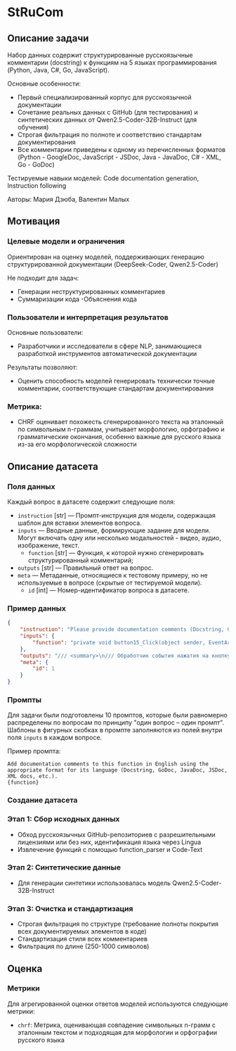 # StRuCom


## Описание задачи

Набор данных содержит структурированные русскоязычные комментарии (docstring) к функциям на 5 языках программирования (Python, Java, C#, Go, JavaScript).

Основные особенности:
- Первый специализированный корпус для русскоязычной документации
- Сочетание реальных данных с GitHub (для тестирования) и синтетических данных от Qwen2.5-Coder-32B-Instruct (для обучения)
- Строгая фильтрация по полноте и соответствию стандартам документирования
- Все комментарии приведены к одному из перечисленных форматов (Python - GoogleDoc, JavaScript - JSDoc, Java - JavaDoc, C# - XML, Go - GoDoc)

Тестируемые навыки моделей: Code documentation generation, Instruction following

Авторы: Мария Дзюба, Валентин Малых


## Мотивация

### Целевые модели и ограничения
Ориентирован на оценку моделей, поддерживающих генерацию структурированной документации (DeepSeek-Coder, Qwen2.5-Coder)

Не подходит для задач:
- Генерации неструктурированных комментариев
- Суммаризации кода 
-Объяснения кода 

### Пользователи и интерпретация результатов
Основные пользователи:
- Разработчики и исследователи в сфере NLP, занимающиеся разработкой инструментов автоматической документации

Результаты позволяют:
- Оценить способность моделей генерировать технически точные комментарии, соответствующие стандартам документирования

### Метрика:
- CHRF оценивает похожесть сгенерированного текста на эталонный по символьным n-граммам, учитывает морфологию, орфографию и грамматические окончания, особенно важные для русского языка из-за его морфологической сложности


## Описание датасета

### Поля данных

Каждый вопрос в датасете содержит следующие поля:

- `instruction` [str] — Промпт-инструкция для модели, содержащая шаблон для вставки элементов вопроса.
- `inputs` — Вводные данные, формирующие задание для модели. Могут включать одну или несколько модальностей - видео, аудио, изображение, текст.
    - `function` [str] — Функция, к которой нужно сгенерировать структурированный комментарий;
- `outputs` [str] — Правильный ответ на вопрос.
- `meta` — Метаданные, относящиеся к тестовому примеру, но не используемые в вопросе (скрытые от тестируемой модели).
    - `id` [int] — Номер-идентификатор вопроса в датасете.


### Пример данных

```json
{
    "instruction": "Please provide documentation comments (Docstring, GoDoc, JavaDoc, JSDoc, XML docs, etc., depending on language) to this function. The descriptions at the beginning of docstrings should be detailed and helpful. \n На русском языке, пожалуйста. \n  {function}",
    "inputs": {
        "function": "private void button15_Click(object sender, EventArgs e)\n        {\n            label12.Text = \"\";\n\n            richTextBox1.Clear();\n            richTextBox2.Clear();\n            textBox1.Clear();\n            textBox2.Clear();\n            textBox4.Clear();\n        }"
    },
    "outputs": "/// <summary>\n/// Обработчик события нажатия на кнопку button15.\n/// При вызове этой функции происходит очистка текста в различных элементах управления формы:\n/// - Удаляется текст из метки label12.\n/// - Очищается содержимое многострочного текстового поля richTextBox1.\n/// - Очищается содержимое многострочного текстового поля richTextBox2.\n/// - Очищается текстовое поле textBox1.\n/// - Очищается текстовое поле textBox2.\n/// - Очищается текстовое поле textBox4.\n/// </summary>\n/// <param name=\"sender\">Объект, который вызвал событие (в данном случае, кнопка button15).</param>\n/// <param name=\"e\">Параметры события, содержащие дополнительную информацию о событии.</param>",
    "meta": {
        "id": 1
    }
}
```


### Промпты

Для задачи были подготовлены 10 промптов, которые были равномерно распределены по вопросам по принципу "один вопрос – один промпт". Шаблоны в фигурных скобках в промпте заполняются из полей внутри поля `inputs` в каждом вопросе.


Пример промпта:

```
Add documentation comments to this function in English using the appropriate format for its language (Docstring, GoDoc, JavaDoc, JSDoc, XML docs, etc.). 
{function}
```


### Создание датасета

### Этап 1: Сбор исходных данных
- Обход русскоязычных GitHub-репозиториев с разрешительными лицензиями или без них, идентификация языка через Lingua
- Извлечение функций с помощью function_parser и Code-Text

### Этап 2: Синтетические данные
- Для генерации синтетики использовалась модель Qwen2.5-Coder-32B-Instruct

### Этап 3: Очистка и стандартизация
- Строгая фильтрация по структуре (требование полноты покрытия всех документируемых элементов в коде)
- Стандартизация стиля всех комментариев
- Фильтрация по длине (250-1000 символов)


## Оценка


### Метрики

Для агрегированной оценки ответов моделей используются следующие метрики:

- `chrf`: Метрика, оценивающая совпадение символьных n-грамм с эталонным текстом и подходящая для морфологии и орфографии русского языка

